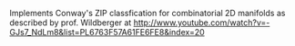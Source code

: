 Implements Conway's ZIP classfication for combinatorial 2D manifolds as described
by prof. Wildberger at http://www.youtube.com/watch?v=-GJs7_NdLm8&list=PL6763F57A61FE6FE8&index=20